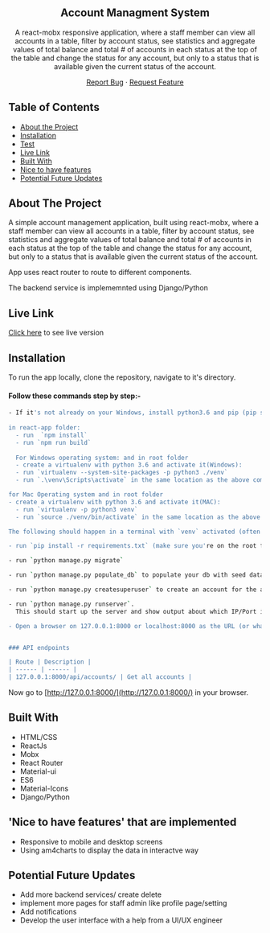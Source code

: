 
<!-- PROJECT LOGO -->

<br />
<p align="center">

  <h2 align="center">Account Managment System</h2>
  <p align="center">A react-mobx responsive application, where a staff member can view all accounts in a table, filter by account status, see statistics and aggregate values of total balance and total # of accounts in each
status at the top of the table and change the status for any account, but only to a status that is available given the current
status of the account.</p>
 <a href="https://github.com/RahafTahayneh/account-management-system">
    <p align="center"> <a href="https://im.ge/i/2IZhY" alt="Screen-Shot-2021-05-29-at-2-21-32-AM" height="200" width="400" object-fit="contain" border="0"></a> 
  <a href="https://im.ge/i/2IWXM" alt="Screen-Shot-2021-05-29-at-2-21-32-AM" height="200" width="400" object-fit="contain" border="0"></a>
  </p>
  </a>
  <p align="center">
    <a href="https://github.com/RahafTahayneh/account-management-system/issues">Report Bug</a>
    · 
    <a href="https://github.com/RahafTahayneh/account-management-system/issues">Request Feature</a>
  </p>
</p>

<!-- TABLE OF CONTENTS -->
## Table of Contents

* [About the Project](#about-the-project)
* [Installation](#installation)
* [Test](#test)
* [Live Link](#Live-Link)
* [Built With](#built-with)
* [Nice to have features](#nice-to-have-features)
* [Potential Future Updates](#potential-future-updates)


<!-- ABOUT THE PROJECT -->
## About The Project
A simple account management application, built using react-mobx, where a staff member can view all accounts in a table, filter by account status, see statistics and aggregate values of total balance and total # of accounts in each
status at the top of the table and change the status for any account, but only to a status that is available given the current
status of the account.

App uses react router to route to different components. 

The backend service is implememnted using Django/Python
<!-- Live Link  -->

## Live Link

[Click here](https://vimeo.com/575104700) to see live version

<!-- INSTALLATION -->

## Installation

To run the app locally, clone the repository, navigate to it's directory.

#### Follow these commands step by step:-

```bash
- If it's not already on your Windows, install python3.6 and pip (pip should come with it) \* Note: Python 3.7.x is not yet supported.
  
in react-app folder:
  - run  `npm install`
  - run `npm run build`
  
  For Windows operating system: and in root folder
  - create a virtualenv with python 3.6 and activate it(Windows):
  - run `virtualenv --system-site-packages -p python3 ./venv`
  - run `.\venv\Scripts\activate` in the same location as the above command

for Mac Operating system and in root folder
- create a virtualenv with python 3.6 and activate it(MAC):
  - run `virtualenv -p python3 venv`
  - run `source ./venv/bin/activate` in the same location as the above command

The following should happen in a terminal with `venv` activated (often this means you can see the `venv` name in the beginning of the terminal prompt):

- run `pip install -r requirements.txt` (make sure you're on the root folder of the repo where requirement.txt is)

- run `python manage.py migrate`

- run `python manage.py populate_db` to populate your db with seed data.

- run `python manage.py createsuperuser` to create an account for the admin. You can view the admin dashboard here: `127.0.0.1:8000/admin`

- run `python manage.py runserver`.
  This should start up the server and show output about which IP/Port it's running on (usually 127.0.0.1:8000)

- Open a browser on 127.0.0.1:8000 or localhost:8000 as the URL (or whatever URL the previous command displayed)


### API endpoints

| Route | Description |
| ------ | ------ |
| 127.0.0.1:8000/api/accounts/ | Get all accounts |
```

Now go to [http://127.0.0.1:8000/](http://127.0.0.1:8000/) in your browser.

<!-- BUILD WITH -->

## Built With

- HTML/CSS
- ReactJs
- Mobx
- React Router
- Material-ui
- ES6
- Material-Icons
- Django/Python


<!-- Nice to have features -->

## 'Nice to have features' that are implemented
- Responsive to mobile and desktop screens
- Using am4charts to display the data in interactve way  

<!-- potential future updates -->

## Potential Future Updates

- Add more backend services/ create delete 
- implement more pages for staff admin like profile page/setting
- Add notifications
- Develop the user interface with a help from a UI/UX engineer

